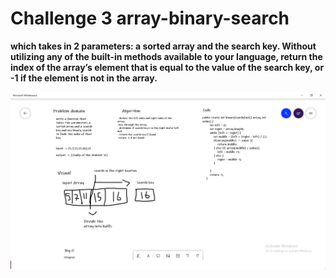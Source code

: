 # Challenge 3 array-binary-search

**which takes in 2 parameters: 
a sorted array and the search key. Without utilizing any of the built-in methods
available to your language,
return the index of the array’s element that is equal to
the value of the search key,
or -1 if the element is not in the array.**

![WhiteBoard](binarySearchWhiteBoard.png)